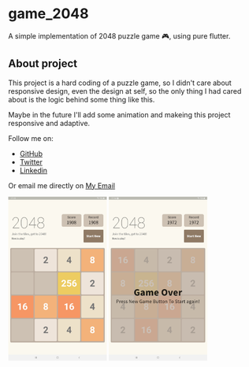 # game_2048

A simple implementation of 2048 puzzle game 🎮, using pure flutter.

## About project

This project is a hard coding of a puzzle game, so I didn't care about responsive design, even the design at self, so the only thing I had cared about is the logic behind some thing like this.

Maybe in the future I'll add some animation and makeing this project responsive and adaptive.


Follow me on:
- [GitHub](https://github.com/elbeicktalat)
- [Twitter](https://twitter.com/elbeicktalat)
- [Linkedin](https://www.linkedin.com/in/elbeicktalat)

Or email me directly on [My Email](mailto:talatelbeick@gmail.com)

<div>
<img src="screenshot.jpg" width="200"/>
<img src="game-over.jpg" width="200"/>
</div>
